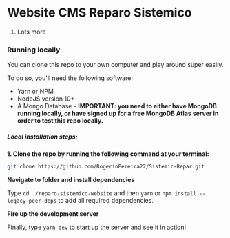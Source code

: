 # Website CMS Reparo Sistemico






1. Lots more

### Running locally

You can clone this repo to your own computer and play around super easily.

To do so, you'll need the following software:

- Yarn or NPM
- NodeJS version 10+
- A Mongo Database - **IMPORTANT: you need to either have MongoDB running locally, or have signed up for a free MongoDB Atlas server in order to test this repo locally.**

##### Local installation steps:

**1. Clone the repo by running the following command at your terminal:**

```bash
git clone https://github.com/RogerioPereira22/Sistemic-Repar.git
```

**Navigate to folder and install dependencies**

Type `cd ./reparo-sistemico-website` and then `yarn` or `npm install --legacy-peer-deps` to add all required dependencies.


**Fire up the development server**

Finally, type `yarn dev` to start up the server and see it in action!
